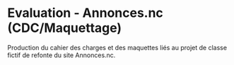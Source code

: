 <h1>Evaluation - Annonces.nc (CDC/Maquettage)</h1>
Production du cahier des charges et des maquettes liés au projet de classe fictif de refonte du site Annonces.nc.
